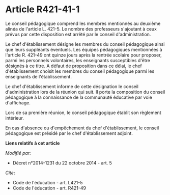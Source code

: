 # Article R421-41-1

Le conseil pédagogique comprend les membres mentionnés au deuxième alinéa de l'article L. 421-5. Le nombre des professeurs
s'ajoutant à ceux prévus par cette disposition est arrêté par le conseil d'administration. 

Le chef d'établissement désigne les membres du conseil pédagogique ainsi que leurs suppléants éventuels. Les équipes
pédagogiques mentionnées à l'article R. 421-49 ont quinze jours après la rentrée scolaire pour proposer, parmi les personnels
volontaires, les enseignants susceptibles d'être désignés à ce titre. A défaut de proposition dans ce délai, le chef
d'établissement choisit les membres du conseil pédagogique parmi les enseignants de l'établissement. 

Le chef d'établissement informe de cette désignation le conseil d'administration lors de la réunion qui suit. Il porte la
composition du conseil pédagogique à la connaissance de la communauté éducative par voie d'affichage. 

Lors de sa première réunion, le conseil pédagogique établit son règlement intérieur. 

En cas d'absence ou d'empêchement du chef d'établissement, le conseil pédagogique est présidé par le chef d'établissement
adjoint.

**Liens relatifs à cet article**

_Modifié par_:

  - Décret n°2014-1231 du 22 octobre 2014 - art. 5

_Cite_:

  - Code de l'éducation - art. L421-5
  - Code de l'éducation - art. R421-49
